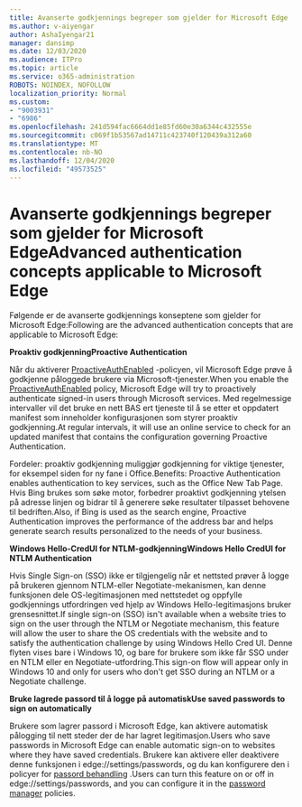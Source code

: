 ```yaml
---
title: Avanserte godkjennings begreper som gjelder for Microsoft Edge
ms.author: v-aiyengar
author: AshaIyengar21
manager: dansimp
ms.date: 12/03/2020
ms.audience: ITPro
ms.topic: article
ms.service: o365-administration
ROBOTS: NOINDEX, NOFOLLOW
localization_priority: Normal
ms.custom:
- "9003931"
- "6986"
ms.openlocfilehash: 241d594fac6664dd1e85fd60e30a6344c432555e
ms.sourcegitcommit: c069f1b53567ad14711c423740f120439a312a60
ms.translationtype: MT
ms.contentlocale: nb-NO
ms.lasthandoff: 12/04/2020
ms.locfileid: "49573525"
---
```

# <a name="advanced-authentication-concepts-applicable-to-microsoft-edge"></a><span data-ttu-id="c52b2-102">Avanserte godkjennings begreper som gjelder for Microsoft Edge</span><span class="sxs-lookup"><span data-stu-id="c52b2-102">Advanced authentication concepts applicable to Microsoft Edge</span></span>

<span data-ttu-id="c52b2-103">Følgende er de avanserte godkjennings konseptene som gjelder for Microsoft Edge:</span><span class="sxs-lookup"><span data-stu-id="c52b2-103">Following are the advanced authentication concepts that are applicable to Microsoft Edge:</span></span>

<span data-ttu-id="c52b2-104">**Proaktiv godkjenning**</span><span class="sxs-lookup"><span data-stu-id="c52b2-104">**Proactive Authentication**</span></span>

<span data-ttu-id="c52b2-105">Når du aktiverer [ProactiveAuthEnabled](https://go.microsoft.com/fwlink/?linkid=2134621) -policyen, vil Microsoft Edge prøve å godkjenne påloggede brukere via Microsoft-tjenester.</span><span class="sxs-lookup"><span data-stu-id="c52b2-105">When you enable the [ProactiveAuthEnabled](https://go.microsoft.com/fwlink/?linkid=2134621) policy, Microsoft Edge will try to proactively authenticate signed-in users through Microsoft services.</span></span> <span data-ttu-id="c52b2-106">Med regelmessige intervaller vil det bruke en nett BAS ert tjeneste til å se etter et oppdatert manifest som inneholder konfigurasjonen som styrer proaktiv godkjenning.</span><span class="sxs-lookup"><span data-stu-id="c52b2-106">At regular intervals, it will use an online service to check for an updated manifest that contains the configuration governing Proactive Authentication.</span></span>

<span data-ttu-id="c52b2-107">Fordeler: proaktiv godkjenning muliggjør godkjenning for viktige tjenester, for eksempel siden for ny fane i Office.</span><span class="sxs-lookup"><span data-stu-id="c52b2-107">Benefits: Proactive Authentication enables authentication to key services, such as the Office New Tab Page.</span></span> <span data-ttu-id="c52b2-108">Hvis Bing brukes som søke motor, forbedrer proaktivt godkjenning ytelsen på adresse linjen og bidrar til å generere søke resultater tilpasset behovene til bedriften.</span><span class="sxs-lookup"><span data-stu-id="c52b2-108">Also, if Bing is used as the search engine, Proactive Authentication improves the performance of the address bar and helps generate search results personalized to the needs of your business.</span></span>

<span data-ttu-id="c52b2-109">**Windows Hello-CredUI for NTLM-godkjenning**</span><span class="sxs-lookup"><span data-stu-id="c52b2-109">**Windows Hello CredUI for NTLM Authentication**</span></span>

<span data-ttu-id="c52b2-110">Hvis Single Sign-on (SSO) ikke er tilgjengelig når et nettsted prøver å logge på brukeren gjennom NTLM-eller Negotiate-mekanismen, kan denne funksjonen dele OS-legitimasjonen med nettstedet og oppfylle godkjennings utfordringen ved hjelp av Windows Hello-legitimasjons bruker grensesnittet.</span><span class="sxs-lookup"><span data-stu-id="c52b2-110">If single sign-on (SSO) isn't available when a website tries to sign on the user through the NTLM or Negotiate mechanism, this feature will allow the user to share the OS credentials with the website and to satisfy the authentication challenge by using Windows Hello Cred UI.</span></span> <span data-ttu-id="c52b2-111">Denne flyten vises bare i Windows 10, og bare for brukere som ikke får SSO under en NTLM eller en Negotiate-utfordring.</span><span class="sxs-lookup"><span data-stu-id="c52b2-111">This sign-on flow will appear only in Windows 10 and only for users who don't get SSO during an NTLM or a Negotiate challenge.</span></span>

<span data-ttu-id="c52b2-112">**Bruke lagrede passord til å logge på automatisk**</span><span class="sxs-lookup"><span data-stu-id="c52b2-112">**Use saved passwords to sign on automatically**</span></span>

<span data-ttu-id="c52b2-113">Brukere som lagrer passord i Microsoft Edge, kan aktivere automatisk pålogging til nett steder der de har lagret legitimasjon.</span><span class="sxs-lookup"><span data-stu-id="c52b2-113">Users who save passwords in Microsoft Edge can enable automatic sign-on to websites where they have saved credentials.</span></span> <span data-ttu-id="c52b2-114">Brukere kan aktivere eller deaktivere denne funksjonen i edge://settings/passwords, og du kan konfigurere den i policyer for [passord behandling](https://go.microsoft.com/fwlink/?linkid=2134622) .</span><span class="sxs-lookup"><span data-stu-id="c52b2-114">Users can turn this feature on or off in edge://settings/passwords, and you can configure it in the [password manager](https://go.microsoft.com/fwlink/?linkid=2134622) policies.</span></span>
